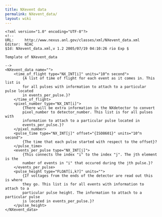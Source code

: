 ```yaml
---
title: NXevent data
permalink: NXevent_data/
layout: wiki
---
```


    <?xml version="1.0" encoding="UTF-8"?>
    <!--
    URL:     http://www.nexus.anl.gov/classes/xml/NXevent_data.xml
    Editor:  NIAC
    $Id: NXevent_data.xml,v 1.2 2005/07/19 04:10:26 rio Exp $

    Template of NXevent_data

    -->
    <NXevent_data name="">
        <time_of_flight type="NX_INT[i]" units="10^n second">
            {A list of time of flight for each event as it comes in. This list is 
            for all pulses with information to attach to a particular pulse located 
            in events_per_pulse.}?
        </time_of_flight>
        <pixel_number type="NX_INT[i]">
            {There will be extra information in the NXdetector to convert 
            pixel_number to detector_number. This list is for all pulses with 
            information to attach to a particular pulse located in 
            events_per_pulse.}?
        </pixel_number>
        <pulse_time type="NX_INT[j]" offset="{ISO8601}" units="10^n second">
            {The time that each pulse started with respect to the offset}?
        </pulse_time>
        <events_per_pulse type="NX_INT[j]">
            {This connects the index "i" to the index "j". The jth element is the 
            number of events in "i" that occured during the jth pulse.}?
        </events_per_pulse>
        <pulse_height type="FLOAT[i,k?]" units="">
            {If voltages from the ends of the detector are read out this is where 
            they go. This list is for all events with information to attach to a 
            particular pulse height. The information to attach to a particular pulse 
            is located in events_per_pulse.}?
        </pulse_height>
    </NXevent_data>

